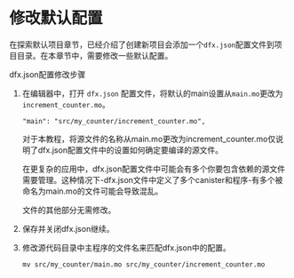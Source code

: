 # 修改默认配置

在探索默认项目章节，已经介绍了创建新项目会添加一个`dfx.json`配置文件到项目目录。在本章节中，需要修改一些默认配置。

dfx.json配置修改步骤

1. 在编辑器中，打开 `dfx.json` 配置文件，将默认的main设置从`main.mo`更改为`increment_counter.mo`。

   ```text
   "main": "src/my_counter/increment_counter.mo",
   ```

   对于本教程，将源文件的名称从main.mo更改为increment\_counter.mo仅说明了dfx.json配置文件中的设置如何确定要编译的源文件。

   在更复杂的应用中，dfx.json配置文件中可能会有多个你要包含依赖的源文件需要管理。这种情况下-dfx.json文件中定义了多个canister和程序-有多个被命名为main.mo的文件可能会导致混乱。

   文件的其他部分无需修改。

2. 保存并关闭dfx.json继续。
3. 修改源代码目录中主程序的文件名来匹配dfx.json中的配置。

   ```text
   mv src/my_counter/main.mo src/my_counter/increment_counter.mo
   ```

